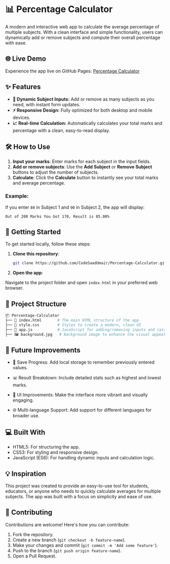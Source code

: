 # 📊 Percentage Calculator

A modern and interactive web app to calculate the average percentage of multiple subjects. With a clean interface and simple functionality, users can dynamically add or remove subjects and compute their overall percentage with ease.

## 🌐 Live Demo

Experience the app live on GitHub Pages: [Percentage Calculator](https://CodeSaadUmair.github.io/Percentage-Calculator/)

## ✨ Features

- **🔢 Dynamic Subject Inputs:** Add or remove as many subjects as you need, with instant form updates.
- **⚡ Responsive Design:** Fully optimized for both desktop and mobile devices.
- **📈 Real-time Calculation:** Automatically calculates your total marks and percentage with a clean, easy-to-read display.

## 🛠 How to Use

1. **Input your marks**: Enter marks for each subject in the input fields.
2. **Add or remove subjects**: Use the **Add Subject** or **Remove Subject** buttons to adjust the number of subjects.
3. **Calculate**: Click the **Calculate** button to instantly see your total marks and average percentage.

### Example:

If you enter `80` in Subject 1 and `90` in Subject 2, the app will display:

`Out of 200 Marks You Got 170, Result is 85.00%`

## 🚀 Getting Started

To get started locally, follow these steps:

1. **Clone this repository**:
   ```bash
   git clone https://github.com/CodeSaadUmair/Percentage-Calculator.git
   ```
   
2. **Open the app**: 

Navigate to the project folder and open `index.html` in your preferred web browser.
## 📁 Project Structure

```bash
📦 Percentage-Calculator
├── 📜 index.html       # The main HTML structure of the app
├── 📜 style.css        # Styles to create a modern, clean UI
├── 📜 app.js           # JavaScript for adding/removing inputs and calculating percentages
├── 🖼️ background.jpg   # Background image to enhance the visual appeal
```
## 🚧 Future Improvements

- 💾 Save Progress: Add local storage to remember previously entered values.

- 📊 Result Breakdown: Include detailed stats such as highest and lowest marks.

- 🎨 UI Improvements: Make the interface more vibrant and visually engaging.

- 🌐 Multi-language Support: Add support for different languages for broader use.
## 💻 Built With

- HTML5: For structuring the app.
- CSS3: For styling and responsive design.
- JavaScript (ES6): For handling dynamic inputs and calculation logic.
## 💡 Inspiration

This project was created to provide an easy-to-use tool for students, educators, or anyone who needs to quickly calculate averages for multiple subjects. The app was built with a focus on simplicity and ease of use.
## 🤝 Contributing

Contributions are welcome! Here's how you can contribute:

1. Fork the repository.
2. Create a new branch (`git checkout -b feature-name`).
3. Make your changes and commit (`git commit -m 'Add some feature'`).
4. Push to the branch (`git push origin feature-name`).
5. Open a Pull Request.